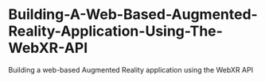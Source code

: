 # Building-A-Web-Based-Augmented-Reality-Application-Using-The-WebXR-API
Building a web-based Augmented Reality application using the WebXR API
